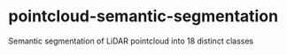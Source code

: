 # pointcloud-semantic-segmentation
Semantic segmentation of LiDAR pointcloud into 18 distinct classes
